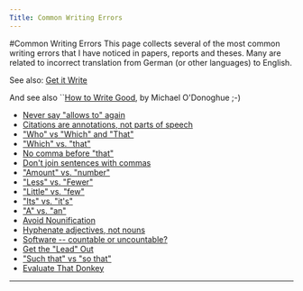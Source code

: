 ```yaml
---
Title: Common Writing Errors
---
```

#Common Writing Errors
This page collects several of the most common writing errors that I have noticed in papers, reports and theses. Many are related to incorrect translation from German (or other languages) to English.

See also: [Get it Write](http://www.getitwriteonline.com/archive/tips.htm)

And see also ``[How to Write Good](http://www.workableweb.com/_pages/tips_how_to_write_good.htm), by Michael O'Donoghue ;-)

- [Never say "allows to" again](%base_url%/wiki/howtos/commonwritingerrors/neverSayAllowsToAgain)
- [Citations are annotations, not parts of speech](%base_url%/wiki/howtos/commonwritingerrors/citationsAreAnnotations)
- ["Who" vs "Which" and "That"](%base_url%/wiki/howtos/commonwritingerrors/whoVsWhichAndThat)
- ["Which" vs. "that"](%base_url%/wiki/howtos/commonwritingerrors/whichVsThat)
- [No comma before "that"](%base_url%/wiki/howtos/commonwritingerrors/noCommaBeforeThat)
- [Don't join sentences with commas](%base_url%/wiki/howtos/commonwritingerrors/dontJoinSentencesWithCommas)
- ["Amount" vs. "number"](%base_url%/wiki/howtos/commonwritingerrors/amountVsNumber)
- ["Less" vs. "Fewer"](%base_url%/wiki/howtos/commonwritingerrors/lessVsFewer)
- ["Little" vs. "few"](%base_url%/wiki/howtos/commonwritingerrors/littleVsFew)
- ["Its" vs. "it's"](%base_url%/wiki/howtos/commonwritingerrors/itsVsIts)
- ["A" vs. "an"](%base_url%/wiki/howtos/commonwritingerrors/aVsAn)
- [Avoid Nounification](%base_url%/wiki/howtos/commonwritingerrors/avoidNounification)
- [Hyphenate adjectives, not nouns](%base_url%/wiki/howtos/commonwritingerrors/Runtime)
- [Software -- countable or uncountable?](%base_url%/wiki/howtos/commonwritingerrors/Software)
- [Get the "Lead" Out](%base_url%/wiki/howtos/commonwritingerrors/GetTheLeadOut)
- ["Such that" vs "so that"](%base_url%/wiki/howtos/commonwritingerrors/SuchThatVsSoThat)
- [Evaluate That Donkey](%base_url%/wiki/howtos/commonwritingerrors/EvaluateThatDonkey)

---
